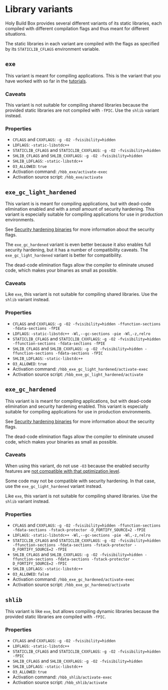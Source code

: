 # Library variants

Holy Build Box provides several different variants of its static libraries, each compiled with different compilation flags and thus meant for different situations.

The static libraries in each variant are compiled with the flags as specified by its `STATICLIB_CFLAGS` environment variable.

## `exe`

This variant is meant for compiling applications. This is the variant that you have worked with so far in the [tutorials](README.md#tutorials).

### Caveats

This variant is not suitable for compiling shared libraries because the provided static libraries are not compiled with `-fPIC`. Use the `shlib` variant instead.

### Properties

 * `CFLAGS` and `CXXFLAGS`: `-g -O2 -fvisibility=hidden`
 * `LDFLAGS`: `-static-libstdc++`
 * `STATICLIB_CFLAGS` and `STATICLIB_CXXFLAGS`: `-g -O2 -fvisibility=hidden`
 * `SHLIB_CFLAGS` and `SHLIB_CXXFLAGS`: `-g -O2 -fvisibility=hidden`
 * `SHLIB_LDFLAGS`: `-static-libstdc++`
 * `O3_ALLOWED`: `true`
 * Activation command: `/hbb_exe/activate-exec`
 * Activation source script: `/hbb_exe/activate`


## `exe_gc_light_hardened`

This variant is is meant for compiling applications, but with dead-code elimination enabled and with a *small* amount of security hardening. This variant is especially suitable for compiling applications for use in production environments.

See [Security hardening binaries](SECURITY-HARDENING-BINARIES.md) for more information about the security flags.

The `exe_gc_hardened` variant is even better because it also enables full security hardening, but it has a number of compatibility caveats. The `exe_gc_light_hardened` variant is better for compatibility.

The dead-code elimination flags allow the compiler to eliminate unused code, which makes your binaries as small as possible.

### Caveats

Like `exe`, this variant is not suitable for compiling shared libraries. Use the `shlib` variant instead.

### Properties

 * `CFLAGS` and `CXXFLAGS`: `-g -O2 -fvisibility=hidden -ffunction-sections -fdata-sections -fPIE`
 * `LDFLAGS`: `-static-libstdc++ -Wl,--gc-sections -pie -Wl,-z,relro`
 * `STATICLIB_CFLAGS` and `STATICLIB_CXXFLAGS`: `-g -O2 -fvisibility=hidden -ffunction-sections -fdata-sections -fPIE`
 * `SHLIB_CFLAGS` and `SHLIB_CXXFLAGS`: `-g -O2 -fvisibility=hidden -ffunction-sections -fdata-sections -fPIC`
 * `SHLIB_LDFLAGS`: `-static-libstdc++`
 * `O3_ALLOWED`: `true`
 * Activation command: `/hbb_exe_gc_light_hardened/activate-exec`
 * Activation source script: `/hbb_exe_gc_light_hardened/activate`


## `exe_gc_hardened`

This variant is is meant for compiling applications, but with dead-code elimination and security hardening enabled. This variant is especially suitable for compiling applications for use in production environments.

See [Security hardening binaries](SECURITY-HARDENING-BINARIES.md) for more information about the security flags.

The dead-code elimination flags allow the compiler to eliminate unused code, which makes your binaries as small as possible.

### Caveats

When using this variant, do not use `-O3` because the enabled security features are [not compatible with that optimization level](SECURITY-HARDENING-BINARIES.md).

Some code may not be compatible with security hardening. In that case, use the `exe_gc_light_hardened` variant instead.

Like `exe`, this variant is not suitable for compiling shared libraries. Use the `shlib` variant instead.

### Properties

 * `CFLAGS` and `CXXFLAGS`: `-g -O2 -fvisibility=hidden -ffunction-sections -fdata-sections -fstack-protector -D_FORTIFY_SOURCE=2 -fPIE`
 * `LDFLAGS`: `-static-libstdc++ -Wl,--gc-sections -pie -Wl,-z,relro`
 * `STATICLIB_CFLAGS` and `STATICLIB_CXXFLAGS`: `-g -O2 -fvisibility=hidden -ffunction-sections -fdata-sections -fstack-protector -D_FORTIFY_SOURCE=2 -fPIE`
 * `SHLIB_CFLAGS` and `SHLIB_CXXFLAGS`: `-g -O2 -fvisibility=hidden -ffunction-sections -fdata-sections -fstack-protector -D_FORTIFY_SOURCE=2 -fPIC`
 * `SHLIB_LDFLAGS`: `-static-libstdc++`
 * `O3_ALLOWED`: `false`
 * Activation command: `/hbb_exe_gc_hardened/activate-exec`
 * Activation source script: `/hbb_exe_gc_hardened/activate`


## `shlib`

This variant is like `exe`, but allows compiling dynamic libraries because the provided static libraries are compiled with `-fPIC`.

### Properties

 * `CFLAGS` and `CXXFLAGS`: `-g -O2 -fvisibility=hidden`
 * `LDFLAGS`: `-static-libstdc++`
 * `STATICLIB_CFLAGS` and `STATICLIB_CXXFLAGS`: `-g -O2 -fvisibility=hidden -fPIC`
 * `SHLIB_CFLAGS` and `SHLIB_CXXFLAGS`: `-g -O2 -fvisibility=hidden`
 * `SHLIB_LDFLAGS`: `-static-libstdc++`
 * `O3_ALLOWED`: `true`
 * Activation command: `/hbb_shlib/activate-exec`
 * Activation source script: `/hbb_shlib/activate`
